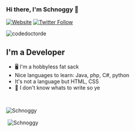 ### Hi there, I'm Schnoggy 👋 

[![Website](https://img.shields.io/website?label=bunsy.net&style=for-the-badge&url=https%3A%2F%2Fbunsy.net)](https://bunsy.net)
[![Twitter Follow](https://img.shields.io/twitter/follow/schnoggy3?color=1DA1F2&logo=twitter&style=for-the-badge)](https://twitter.com/intent/follow?original_referer=https%3A%2F%2Fgithub.com%2Schnoggy3&screen_name=Schnoggy3)

<p align="left"> <img src="https://komarev.com/ghpvc/?username=codedoctorde" alt="codedoctorde" /> </p>

## I'm a Developer

- 🖥 I'm a hobbyless fat sack
- Nice languages to learn: Java, php, C#, python
- It's not a language but HTML, CSS
- 🔭 I don't know whats to write so ye

<br />

<p><img align="left" src="https://github-readme-stats.vercel.app/api/top-langs/?username=Schnoggy&layout=compact&theme=radical" alt="Schnoggy" /></p>

<br/>

<p>&nbsp;<img align="center" src="https://github-readme-stats.vercel.app/api?username=Schnoggy&show_icons=true&theme=radical" alt="Schnoggy" /></p>
<br/>
